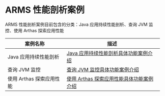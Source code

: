 # ARMS 性能剖析案例

ARMS 性能剖析案例目前包含的分类：Java 应用持续性能剖析、查询 JVM 监控、使用 Arthas 探索应用性能

| 案例名称                 | 描述                                                          |
| ------------------------ | ------------------------------------------------------------- |
| Java 应用持续性能剖析    | [Java 应用持续性能剖析具体功能案例介绍](./javaPerformance.md) |
| 查询 JVM 监控            | [查询 JVM 监控具体功能案例介绍](./searchJVM.md)               |
| 使用 Arthas 探索应用性能 | [使用 Arthas 探索应用性能具体功能案例介绍](./ArthasApp.md)    |
